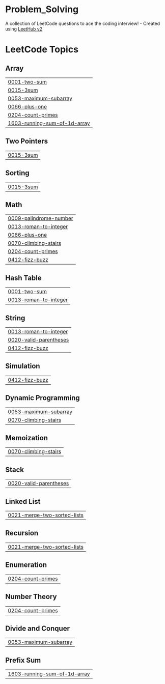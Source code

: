 # Problem_Solving
A collection of LeetCode questions to ace the coding interview! - Created using [LeetHub v2](https://github.com/arunbhardwaj/LeetHub-2.0)

<!---LeetCode Topics Start-->
# LeetCode Topics
## Array
|  |
| ------- |
| [0001-two-sum](https://github.com/Youssef-Ma7moud-Eid/Problem_Solving/tree/master/0001-two-sum) |
| [0015-3sum](https://github.com/Youssef-Ma7moud-Eid/Problem_Solving/tree/master/0015-3sum) |
| [0053-maximum-subarray](https://github.com/Youssef-Ma7moud-Eid/Problem_Solving/tree/master/0053-maximum-subarray) |
| [0066-plus-one](https://github.com/Youssef-Ma7moud-Eid/Problem_Solving/tree/master/0066-plus-one) |
| [0204-count-primes](https://github.com/Youssef-Ma7moud-Eid/Problem_Solving/tree/master/0204-count-primes) |
| [1603-running-sum-of-1d-array](https://github.com/Youssef-Ma7moud-Eid/Problem_Solving/tree/master/1603-running-sum-of-1d-array) |
## Two Pointers
|  |
| ------- |
| [0015-3sum](https://github.com/Youssef-Ma7moud-Eid/Problem_Solving/tree/master/0015-3sum) |
## Sorting
|  |
| ------- |
| [0015-3sum](https://github.com/Youssef-Ma7moud-Eid/Problem_Solving/tree/master/0015-3sum) |
## Math
|  |
| ------- |
| [0009-palindrome-number](https://github.com/Youssef-Ma7moud-Eid/Problem_Solving/tree/master/0009-palindrome-number) |
| [0013-roman-to-integer](https://github.com/Youssef-Ma7moud-Eid/Problem_Solving/tree/master/0013-roman-to-integer) |
| [0066-plus-one](https://github.com/Youssef-Ma7moud-Eid/Problem_Solving/tree/master/0066-plus-one) |
| [0070-climbing-stairs](https://github.com/Youssef-Ma7moud-Eid/Problem_Solving/tree/master/0070-climbing-stairs) |
| [0204-count-primes](https://github.com/Youssef-Ma7moud-Eid/Problem_Solving/tree/master/0204-count-primes) |
| [0412-fizz-buzz](https://github.com/Youssef-Ma7moud-Eid/Problem_Solving/tree/master/0412-fizz-buzz) |
## Hash Table
|  |
| ------- |
| [0001-two-sum](https://github.com/Youssef-Ma7moud-Eid/Problem_Solving/tree/master/0001-two-sum) |
| [0013-roman-to-integer](https://github.com/Youssef-Ma7moud-Eid/Problem_Solving/tree/master/0013-roman-to-integer) |
## String
|  |
| ------- |
| [0013-roman-to-integer](https://github.com/Youssef-Ma7moud-Eid/Problem_Solving/tree/master/0013-roman-to-integer) |
| [0020-valid-parentheses](https://github.com/Youssef-Ma7moud-Eid/Problem_Solving/tree/master/0020-valid-parentheses) |
| [0412-fizz-buzz](https://github.com/Youssef-Ma7moud-Eid/Problem_Solving/tree/master/0412-fizz-buzz) |
## Simulation
|  |
| ------- |
| [0412-fizz-buzz](https://github.com/Youssef-Ma7moud-Eid/Problem_Solving/tree/master/0412-fizz-buzz) |
## Dynamic Programming
|  |
| ------- |
| [0053-maximum-subarray](https://github.com/Youssef-Ma7moud-Eid/Problem_Solving/tree/master/0053-maximum-subarray) |
| [0070-climbing-stairs](https://github.com/Youssef-Ma7moud-Eid/Problem_Solving/tree/master/0070-climbing-stairs) |
## Memoization
|  |
| ------- |
| [0070-climbing-stairs](https://github.com/Youssef-Ma7moud-Eid/Problem_Solving/tree/master/0070-climbing-stairs) |
## Stack
|  |
| ------- |
| [0020-valid-parentheses](https://github.com/Youssef-Ma7moud-Eid/Problem_Solving/tree/master/0020-valid-parentheses) |
## Linked List
|  |
| ------- |
| [0021-merge-two-sorted-lists](https://github.com/Youssef-Ma7moud-Eid/Problem_Solving/tree/master/0021-merge-two-sorted-lists) |
## Recursion
|  |
| ------- |
| [0021-merge-two-sorted-lists](https://github.com/Youssef-Ma7moud-Eid/Problem_Solving/tree/master/0021-merge-two-sorted-lists) |
## Enumeration
|  |
| ------- |
| [0204-count-primes](https://github.com/Youssef-Ma7moud-Eid/Problem_Solving/tree/master/0204-count-primes) |
## Number Theory
|  |
| ------- |
| [0204-count-primes](https://github.com/Youssef-Ma7moud-Eid/Problem_Solving/tree/master/0204-count-primes) |
## Divide and Conquer
|  |
| ------- |
| [0053-maximum-subarray](https://github.com/Youssef-Ma7moud-Eid/Problem_Solving/tree/master/0053-maximum-subarray) |
## Prefix Sum
|  |
| ------- |
| [1603-running-sum-of-1d-array](https://github.com/Youssef-Ma7moud-Eid/Problem_Solving/tree/master/1603-running-sum-of-1d-array) |
<!---LeetCode Topics End-->